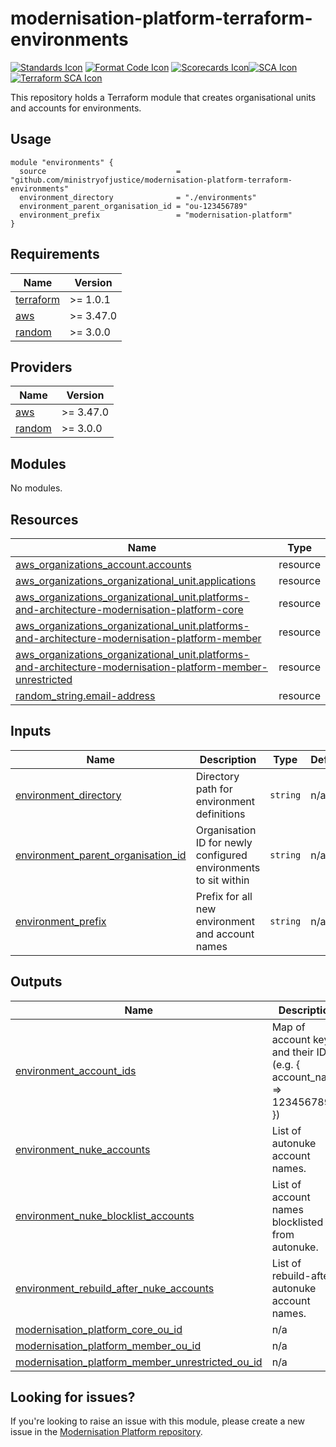 # modernisation-platform-terraform-environments
[![Standards Icon]][Standards Link] [![Format Code Icon]][Format Code Link] [![Scorecards Icon]][Scorecards Link][![SCA Icon]][SCA Link] [![Terraform SCA Icon]][Terraform SCA Link]

This repository holds a Terraform module that creates organisational units and accounts for environments.

## Usage

```
module "environments" {
  source                             = "github.com/ministryofjustice/modernisation-platform-terraform-environments"
  environment_directory              = "./environments"
  environment_parent_organisation_id = "ou-123456789"
  environment_prefix                 = "modernisation-platform"
}
```

<!-- BEGIN_TF_DOCS -->
## Requirements

| Name | Version |
|------|---------|
| <a name="requirement_terraform"></a> [terraform](#requirement\_terraform) | >= 1.0.1 |
| <a name="requirement_aws"></a> [aws](#requirement\_aws) | >= 3.47.0 |
| <a name="requirement_random"></a> [random](#requirement\_random) | >= 3.0.0 |

## Providers

| Name | Version |
|------|---------|
| <a name="provider_aws"></a> [aws](#provider\_aws) | >= 3.47.0 |
| <a name="provider_random"></a> [random](#provider\_random) | >= 3.0.0 |

## Modules

No modules.

## Resources

| Name | Type |
|------|------|
| [aws_organizations_account.accounts](https://registry.terraform.io/providers/hashicorp/aws/latest/docs/resources/organizations_account) | resource |
| [aws_organizations_organizational_unit.applications](https://registry.terraform.io/providers/hashicorp/aws/latest/docs/resources/organizations_organizational_unit) | resource |
| [aws_organizations_organizational_unit.platforms-and-architecture-modernisation-platform-core](https://registry.terraform.io/providers/hashicorp/aws/latest/docs/resources/organizations_organizational_unit) | resource |
| [aws_organizations_organizational_unit.platforms-and-architecture-modernisation-platform-member](https://registry.terraform.io/providers/hashicorp/aws/latest/docs/resources/organizations_organizational_unit) | resource |
| [aws_organizations_organizational_unit.platforms-and-architecture-modernisation-platform-member-unrestricted](https://registry.terraform.io/providers/hashicorp/aws/latest/docs/resources/organizations_organizational_unit) | resource |
| [random_string.email-address](https://registry.terraform.io/providers/hashicorp/random/latest/docs/resources/string) | resource |

## Inputs

| Name | Description | Type | Default | Required |
|------|-------------|------|---------|:--------:|
| <a name="input_environment_directory"></a> [environment\_directory](#input\_environment\_directory) | Directory path for environment definitions | `string` | n/a | yes |
| <a name="input_environment_parent_organisation_id"></a> [environment\_parent\_organisation\_id](#input\_environment\_parent\_organisation\_id) | Organisation ID for newly configured environments to sit within | `string` | n/a | yes |
| <a name="input_environment_prefix"></a> [environment\_prefix](#input\_environment\_prefix) | Prefix for all new environment and account names | `string` | n/a | yes |

## Outputs

| Name | Description |
|------|-------------|
| <a name="output_environment_account_ids"></a> [environment\_account\_ids](#output\_environment\_account\_ids) | Map of account keys and their IDs (e.g. { account\_name => 1234567890 }) |
| <a name="output_environment_nuke_accounts"></a> [environment\_nuke\_accounts](#output\_environment\_nuke\_accounts) | List of autonuke account names. |
| <a name="output_environment_nuke_blocklist_accounts"></a> [environment\_nuke\_blocklist\_accounts](#output\_environment\_nuke\_blocklist\_accounts) | List of account names blocklisted from autonuke. |
| <a name="output_environment_rebuild_after_nuke_accounts"></a> [environment\_rebuild\_after\_nuke\_accounts](#output\_environment\_rebuild\_after\_nuke\_accounts) | List of rebuild-after-autonuke account names. |
| <a name="output_modernisation_platform_core_ou_id"></a> [modernisation\_platform\_core\_ou\_id](#output\_modernisation\_platform\_core\_ou\_id) | n/a |
| <a name="output_modernisation_platform_member_ou_id"></a> [modernisation\_platform\_member\_ou\_id](#output\_modernisation\_platform\_member\_ou\_id) | n/a |
| <a name="output_modernisation_platform_member_unrestricted_ou_id"></a> [modernisation\_platform\_member\_unrestricted\_ou\_id](#output\_modernisation\_platform\_member\_unrestricted\_ou\_id) | n/a |

<!-- END_TF_DOCS -->

## Looking for issues?

If you're looking to raise an issue with this module, please create a new issue in the [Modernisation Platform repository](https://github.com/ministryofjustice/modernisation-platform/issues).

[Standards Link]: https://github-community.cloud-platform.service.justice.gov.uk/repository-standards/modernisation-platform-terraform-environments "Repo standards badge."
[Standards Icon]: https://github-community.cloud-platform.service.justice.gov.uk/repository-standards/api/modernisation-platform-terraform-environments/badge
[Format Code Icon]: https://img.shields.io/github/actions/workflow/status/ministryofjustice/modernisation-platform-terraform-environments/format-code.yml?labelColor=231f20&style=for-the-badge&label=Formate%20Code
[Format Code Link]: https://github.com/ministryofjustice/modernisation-platform-terraform-environments/actions/workflows/format-code.yml
[Scorecards Icon]: https://img.shields.io/github/actions/workflow/status/ministryofjustice/modernisation-platform-terraform-environments/scorecards.yml?branch=main&labelColor=231f20&style=for-the-badge&label=Scorecards
[Scorecards Link]: https://github.com/ministryofjustice/modernisation-platform-terraform-environments/actions/workflows/scorecards.yml
[SCA Icon]: https://img.shields.io/github/actions/workflow/status/ministryofjustice/modernisation-platform-terraform-environments/code-scanning.yml?branch=main&labelColor=231f20&style=for-the-badge&label=Secure%20Code%20Analysis
[SCA Link]: https://github.com/ministryofjustice/modernisation-platform-terraform-environments/actions/workflows/code-scanning.yml
[Terraform SCA Icon]: https://img.shields.io/github/actions/workflow/status/ministryofjustice/modernisation-platform-terraform-environments/code-scanning.yml?branch=main&labelColor=231f20&style=for-the-badge&label=Terraform%20Static%20Code%20Analysis
[Terraform SCA Link]: https://github.com/ministryofjustice/modernisation-platform-terraform-environments/actions/workflows/terraform-static-analysis.yml
